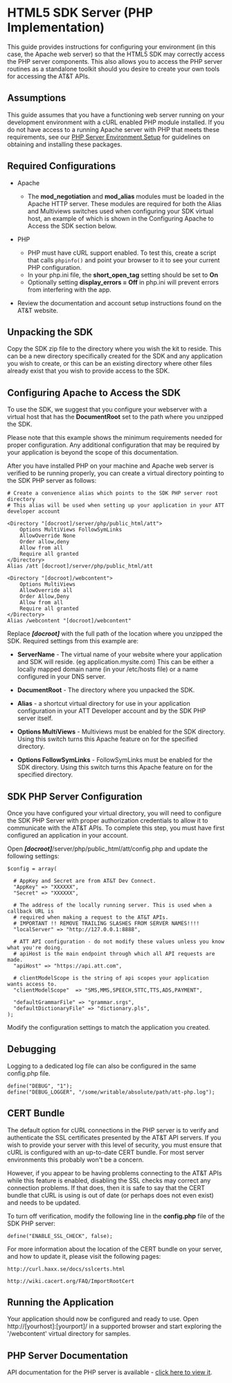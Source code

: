 HTML5 SDK Server (PHP Implementation)
===

This guide provides instructions for configuring your environment (in this case, the Apache web server) so that the HTML5 SDK may correctly access the PHP server components. This also allows you to access the PHP server routines as a standalone toolkit should you desire to create your own tools for accessing the AT&T APIs.

Assumptions
---
This guide assumes that you have a functioning web server running on your development environment with a cURL enabled PHP module installed. If you do not have access to a running Apache server with PHP that meets these requirements, see our [PHP Server Environment Setup](#!/guide/server_php_env) for guidelines on obtaining and installing these packages.

Required Configurations
----

- Apache
	- The **mod_negotiation** and **mod_alias** modules must be loaded in the Apache HTTP server. These modules are required for both the Alias and Multiviews switches used when configuring your SDK virtual host, an example of which is shown in the Configuring Apache to Access the SDK section below.

- PHP
	- PHP must have cURL support enabled. To test this, create a script that calls `phpinfo()` and point your browser to it to see your current PHP configuration.
	- In your php.ini file, the **short_open_tag** setting should be set to **On**
	- Optionally setting **display_errors = Off** in php.ini will prevent errors from interfering with the app.

- Review the documentation and account setup instructions found on the AT&T website.


Unpacking the SDK
---

Copy the SDK zip file to the directory where you wish the kit to reside. This can be a new directory specifically created for the SDK and any application you wish to create, or this can be an existing directory where other files already exist that you wish to provide access to the SDK. 

Configuring Apache to Access the SDK 
---

To use the SDK, we suggest that you configure your webserver with a virtual host that has the **DocumentRoot** set to the path where you unzipped the SDK.

Please note that this example shows the minimum requirements needed for proper configuration. Any additional configuration that may be required by your application is beyond the scope of this documentation. 

After you have installed PHP on your machine and Apache web server is verified to be running properly, you can create a virtual directory pointing to the SDK PHP server as follows:

	# Create a convenience alias which points to the SDK PHP server root directory
	# This alias will be used when setting up your application in your ATT developer account

	<Directory "[docroot]/server/php/public_html/att">
		Options MultiViews FollowSymLinks
		AllowOverride None
		Order allow,deny
		Allow from all
		Require all granted
	</Directory>
	Alias /att [docroot]/server/php/public_html/att
	
	<Directory "[docroot]/webcontent">
		Options MultiViews
		AllowOverride all
		Order Allow,Deny
		Allow from all
		Require all granted
	</Directory>
	Alias /webcontent "[docroot]/webcontent"

Replace ___[docroot]___ with the full path of the location where you unzipped the SDK. Required settings from this example are:

* **ServerName** - 
The virtual name of your website where your application and SDK will reside. (eg application.mysite.com) This can be either a locally mapped domain name (in your /etc/hosts file) or a name configured in your DNS server.

- **DocumentRoot** - The directory where you unpacked the SDK.

- **Alias** - a shortcut virtual directory for use in your application configuration in your ATT Developer account and by the SDK PHP server itself.

- **Options MultiViews** - Multiviews must be enabled for the SDK directory. Using this switch turns this Apache feature on for the specified directory.

- **Options FollowSymLinks** - FollowSymLinks must be enabled for the SDK directory. Using this switch turns this Apache feature on for the specified directory.


SDK PHP Server Configuration
---

Once you have configured your virtual directory, you will need to configure the SDK PHP Server with proper authorization credentials to allow it to communicate with the AT&T APIs. To complete this step, you must have first configured an application in your account.

Open ___[docroot]___/server/php/public_html/att/config.php and update the following settings:

	$config = array(

	  # AppKey and Secret are from AT&T Dev Connect.
	  "AppKey" => "XXXXXX",
	  "Secret" => "XXXXXX",

	  # The address of the locally running server. This is used when a callback URL is
	  # required when making a request to the AT&T APIs.
	  # IMPORTANT !! REMOVE TRAILING SLASHES FROM SERVER NAMES!!!!
	  "localServer" => "http://127.0.0.1:8888",

	  # ATT API configuration - do not modify these values unless you know what you're doing.
	  # apiHost is the main endpoint through which all API requests are made.
	  "apiHost" => "https://api.att.com",
	  
	  # clientModelScope is the string of api scopes your application wants access to.
	  "clientModelScope"  => "SMS,MMS,SPEECH,STTC,TTS,ADS,PAYMENT",
	
	  "defaultGrammarFile" => "grammar.srgs",
	  "defaultDictionaryFile" => "dictionary.pls",
	);

Modify the configuration settings to match the application you created.

Debugging
---

Logging to a dedicated log file can also be configured in the same config.php file.

	define("DEBUG", "1");
	define("DEBUG_LOGGER", "/some/writable/absolute/path/att-php.log");

CERT Bundle
---

The default option for cURL connections in the PHP server is to verify and authenticate the SSL certificates presented by the AT&T API servers. If you wish to provide your server with this level of security, you must ensure that cURL is configured with an up-to-date CERT bundle. For most server environments this probably won't be a concern.

However, if you appear to be having problems connecting to the AT&T APIs while this feature is enabled, disabling the SSL checks may correct any connection problems. If that does, then it is safe to say that the CERT bundle that cURL is using is out of date (or perhaps does not even exist) and needs to be updated.

To turn off verification, modify the following line in the **config.php** file of the SDK PHP server:

	define("ENABLE_SSL_CHECK", false);	

For more information about the location of the CERT bundle on your server, and how to update it, please visit the following pages:

	http://curl.haxx.se/docs/sslcerts.html

	http://wiki.cacert.org/FAQ/ImportRootCert


Running the Application
---
Your application should now be configured and ready to use. Open http://[yourhost]:[yourport]/ in a supported browser and start exploring the '/webcontent' virtual directory for samples.

PHP Server Documentation
---
API documentation for the PHP server is available - [click here to view it](server/php/index.html).

